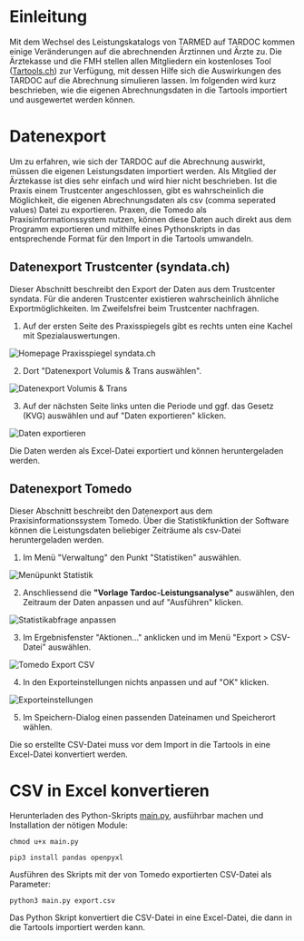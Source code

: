 # Einleitung

Mit dem Wechsel des Leistungskatalogs von TARMED auf TARDOC kommen einige Veränderungen auf die abrechnenden Ärztinnen und Ärzte zu. Die Ärztekasse und die FMH stellen allen Mitgliedern ein kostenloses Tool ([Tartools.ch](https://www.tartools.ch)) zur Verfügung, mit dessen Hilfe sich die Auswirkungen des TARDOC auf die Abrechnung simulieren lassen.
Im folgenden wird kurz beschrieben, wie die eigenen Abrechnungsdaten in die Tartools importiert und ausgewertet werden können.

# Datenexport

Um zu erfahren, wie sich der TARDOC auf die Abrechnung auswirkt, müssen die eigenen Leistungsdaten importiert werden. Als Mitglied der Ärztekasse ist dies sehr einfach und wird hier nicht beschrieben. 
Ist die Praxis einem Trustcenter angeschlossen, gibt es wahrscheinlich die Möglichkeit, die eigenen Abrechnungsdaten als csv (comma seperated values) Datei zu exportieren. Praxen, die Tomedo als Praxisinformationssystem nutzen, können diese Daten auch direkt aus dem Programm exportieren und mithilfe eines Pythonskripts in das entsprechende Format für den Import in die Tartools umwandeln.

## Datenexport Trustcenter (syndata.ch)

Dieser Abschnitt beschreibt den Export der Daten aus dem Trustcenter syndata. Für die anderen Trustcenter existieren wahrscheinlich ähnliche Exportmöglichkeiten. Im Zweifelsfrei beim Trustcenter nachfragen.

1. Auf der ersten Seite des Praxisspiegels gibt es rechts unten eine Kachel mit Spezialauswertungen.

![Homepage Praxisspiegel syndata.ch](./images/syndata_home_s.png)


2. Dort "Datenexport Volumis & Trans auswählen".

![Datenexport Volumis & Trans](./images/syndata_export1.png)

3. Auf der nächsten Seite links unten die Periode und ggf. das Gesetz (KVG) auswählen und auf "Daten exportieren" klicken.

![Daten exportieren](./images/syndata_export2_s.png)

Die Daten werden als Excel-Datei exportiert und können heruntergeladen werden.

## Datenexport Tomedo

Dieser Abschnitt beschreibt den Datenexport aus dem Praxisinformationssystem Tomedo. Über die Statistikfunktion der Software können die Leistungsdaten beliebiger Zeiträume als csv-Datei heruntergeladen werden.

1. Im Menü "Verwaltung" den Punkt "Statistiken" auswählen.

![Menüpunkt Statistik](./images/tomedo_menu_statistik_s.jpeg)

2. Anschliessend die **"Vorlage Tardoc-Leistungsanalyse"** auswählen, den Zeitraum der Daten anpassen und auf "Ausführen" klicken.

![Statistikabfrage anpassen](./images/tomede_statistik_s.png)

3. Im Ergebnisfenster "Aktionen..." anklicken und im Menü "Export > CSV-Datei" auswählen.

![Tomedo Export CSV](./images/tomedo_export_s.jpeg)

4. In den Exporteinstellungen nichts anpassen und auf "OK" klicken.

![Exporteinstellungen](./images/export_settings_s.png)

5. Im Speichern-Dialog einen passenden Dateinamen und Speicherort wählen.

Die so erstellte CSV-Datei muss vor dem Import in die Tartools in eine Excel-Datei konvertiert werden.

# CSV in Excel konvertieren

Herunterladen des Python-Skripts [main.py](./main.py), ausführbar machen und Installation der nötigen Module:

```
chmod u+x main.py
```

```
pip3 install pandas openpyxl
```

Ausführen des Skripts mit der von Tomedo exportierten CSV-Datei als Parameter:

```
python3 main.py export.csv
```

Das Python Skript konvertiert die CSV-Datei in eine Excel-Datei, die dann in die Tartools importiert werden kann.
